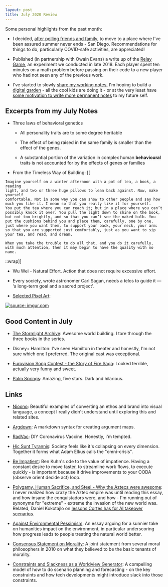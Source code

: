 ```yaml
---
layout: post
title: July 2020 Review
---
```


Some personal highlights from the past month:

- I decided, [after polling friends and family](http://bengoldhaber.com/posts/where-to-move-poll), to move to a place where I've been assured summer never ends - San Diego. Recommendations for things to do, particularly COVID-safe activities, are appreciated!

- Published (in partnership with Owain Evans) a write up of the [Relay Game](https://bengoldhaber.com/posts/relay-game), an experiment we conducted in late 2018. Each player spent ten minutes on a math problem before passing on their code to a new player who had not seen any of the previous work.

- I've started to slowly [share my working notes.](https://bengoldhaber.com/notes) I'm hoping to build a [digital garden](https://archive.vn/9ACwV) - all the cool kids are doing it - or at the very least have [some motivation to write more permanent notes](https://archive.vn/wip/smwJp) to my future self.

  

## Excerpts from my July Notes

- Three laws of behavioral genetics

  - All personality traits are to some degree heritable

  - The effect of being raised in the same family is smaller than the effect of the genes. 

  - A substantial portion of the variation in complex human **behavioural** traits is not accounted for by the effects of genes or families

> 

- From the Timeless Way of Building:
[[ 
> 
    Imagine yourself on a winter afternoon with a pot of tea, a book, a reading
    light, and two or three huge pillows to lean back against. Now, make yourself
    comfortable. Not in some way you can show to other people and say how
    much you like it. I mean so that you really like it for yourself.  
    You put the tea where you can reach it; but in a place where you can’t possibly knock it over. You pull the light down to shine on the book, but not too brightly, and so that you can’t see the naked bulb. You put the cushions behind you and place them, carefully, one by one, just where you want them, to support your back, your neck, your arm: so that you are supported just comfortably, just as you want to sip your tea, and read, and dream.

    When you take the trouble to do all that, and you do it carefully, with much attention, then it may begin to have the quality with no name.
::wrap]]

- Wu Wei - Natural Effort. Action that does not require excessive effort.
- Every society, wrote astronomer Carl Sagan, needs a telos to guide it — ‘a long-term goal and a sacred project’. 

- [Selected Pixel Art](/notes/pixel-art):

<a href="https://imgur.com/l9ESJ11"><img src="https://i.imgur.com/l9ESJ11.gif" title="source: imgur.com" /></a>


## Good Content in July

- [The Stormlight Archive](https://en.wikipedia.org/wiki/The_Stormlight_Archive): Awesome world building. I tore through the three books in the series.

- Disney+ Hamilton: I've seen Hamilton in theater and honestly, I'm not sure which one I preferred. The original cast was exceptional.

- [Eurovision Song Contest - the Story of Fire Saga](https://g.co/kgs/KYnXyy): Looked terrible, actually very funny and sweet.

- [Palm Springs](https://g.co/kgs/mhcifm): Amazing, five stars. Dark and hilarious.

## Links

- [Nioono](https://nioono.com): Beautiful examples of converting an ethos and brand into visual language, a concept I really didn't understand until exploring this and related sites.

- [Argdown](https://argdown.org/): A markdown syntax for creating argument maps.

- [RadVac](https://radvac.org/wp-content/uploads/2020/07/White-Paper-SARS-CoV-2-vaccine-ver-2-3-2.pdf): DIY Coronavirus Vaccine. Honestly, I'm tempted. 

- [Hic Sunt Tyrannis](http://archive.vn/ZgHiP): Society feels like it's collapsing on every dimension. Together it forms what Adam Elkus calls the "omni-crisis".

- [Be Impatient](http://archive.vn/vvAq0): Ben Kuhn's ode to the value of impatience. Having a constant desire to move faster, to streamline work flows, to execute quickly - is important because it drive improvements to your OODA (observe orient decide act) loop. 

- [Polygamy, Human Sacrifice, and Steel - Why the Aztecs were awesome](http://archive.vn/SpsSR): I never realized how crazy the Aztec empire was until reading this essay, and how insane the conquistadors were, and how - I'm running out of synonyms for "extreme" - extreme the invasion of the new world was. Related, Daniel Kokotajlo on [lessons Cortes has for AI takeover scenarios](https://www.lesswrong.com/posts/ivpKSjM4D6FbqF4pZ/cortes-pizarro-and-afonso-as-precedents-for-takeover). 

- [Against Environmental Pessimism](http://www.rationaloptimist.com/blog/against-environmental-pessimism): An essay arguing for a sunnier take on humanities impact on the environment, in particular underscoring how progress leads to people treating the natural world better.

- [Consensus Statement on Morality](http://archive.vn/8iTBB): A joint statement from several moral philosophers in 2010 on what they believed to be the basic tenants of morality.

- [Constraints and Slackness as a Worldview Generator](https://www.lesswrong.com/posts/DMopaHKS79aGMmLkA/constraints-and-slackness-as-a-worldview-generator): A compelling model of how to do scenario planning and forecasting - on the key constraints and how tech developments might introduce slack into those constraints.

